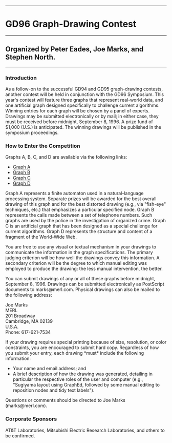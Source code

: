 <html>

<head>
<title>
GD96 Graph-Drawing Contest
</title>
</head>

<body>
<hr>
<h1>
GD96 Graph-Drawing Contest
</h1>
<hr>
<h2>
Organized by Peter Eades, Joe Marks, and Stephen North.
</h2>
<hr>

<h3> Introduction </h3>
As a follow-on to the successful GD94 and GD95 graph-drawing
contests, another contest will be held in conjunction with the
GD96 Symposium.  This year's contest will feature three graphs
that represent real-world data, and one artificial graph designed
specifically to challenge current algorithms.  Winning entries for each
graph will be chosen by a panel of experts.  Drawings may be
submitted electronically or by mail; in either case, they must
be received before midnight, September 8, 1996.  A prize fund
of $1,000 (U.S.) is anticipated.  The winning drawings will
be published in the symposium proceedings.

<h3> How to Enter the Competition </h3>
Graphs A, B, C, and D are available via the following links:
<UL>
<LI>  <A HREF="./A96.gph">Graph A</A>
<LI>  <A HREF="./B96.gph">Graph B</A>
<LI>  <A HREF="./C96.gph">Graph C</A>
<LI>  <A HREF="./D96.gph">Graph D</A>
</UL>
Graph A represents a finite automaton used in
a natural-language processing system.  Separate prizes will
be awarded for the best overall drawing of this graph and
for the best distorted drawing (e.g., via "fish-eye" techniques,
etc.) that emphasizes a particular specified node.
Graph B represents the calls made between a set of
telephone numbers.  Such graphs are used by the
police in the investigation of organized crime.
Graph C is an artificial graph that has been designed
as a special challenge for current algorithms.
Graph D represents the structure and content of
a fragment of the World-Wide Web.
<p>
You are free to use any visual or textual mechanism in your
drawings to communicate the information in the graph
specifications.  The primary judging criterion will be
how well the drawings convey this information.
A secondary criterion will be the degree to
which manual editing was employed to produce
the drawing: the less manual intervention, the better.
<p>
You can submit drawings of any or all of these graphs before
midnight, September 8, 1996.  Drawings can be submitted
electronically as PostScript documents to marks@merl.com.
Physical drawings can also be mailed to the following address:
	<p>
	Joe Marks <BR>
	MERL <BR>
	201 Broadway <BR>
	Cambridge, MA 02139 <BR>
	U.S.A. <BR>
	Phone: 617-621-7534 <BR>
	</p>
If your drawing requires special printing because of
size, resolution, or color constraints, you are encouraged
to submit hard copy.
Regardless of how you submit your entry, each drawing
*must* include the following information:
<UL>
<LI> Your name and email address; and
<LI> A brief description of how the drawing was generated,
     detailing in particular the respective roles of the
     user and computer (e.g., "Sugiyama layout using GraphEd,
     followed by some manual editing to reposition nodes
     and tidy text labels").
</UL>
Questions or comments should be directed to Joe Marks
(marks@merl.com).

<h3> Corporate Sponsors </h3>
AT&T Laboratories, Mitsubishi Electric Research Laboratories,
and others to be confirmed.

</body>
</html>

